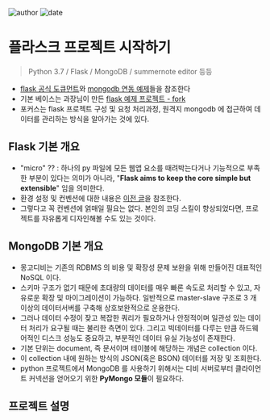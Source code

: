 ﻿![author](https://img.shields.io/badge/author-daesungRa-lightgray.svg?style=flat-square)
![date](https://img.shields.io/badge/date-190507-lightgray.svg?style=flat-square)

# 플라스크 프로젝트 시작하기

> Python 3.7 / Flask / MongoDB / summernote editor 등등

- [flask 공식 도큐먼트](http://flask.pocoo.org/docs/1.0/)와 [mongodb 연동 예제](https://api.mongodb.com/python/current/)들을 참조한다
- 기본 베이스는 과장님이 만든 [flask 예제 프로젝트 - fork](https://github.com/daesungRa/flask)
- 포커스는 flask 프로젝트 구성 및 요청 처리과정, 원격지 mongodb 에 접근하여 데이터를 관리하는 방식을 알아가는 것에 있다.

## Flask 기본 개요

- "micro" ?? : 하나의 py 파일에 모든 웹앱 요소를 때려박는다거나 기능적으로 부족한 부분이 있다는 의미가 아니라, "**Flask aims to keep the core simple but extensible**" 임을 의미한다.
- 환경 설정 및 컨벤션에 대한 내용은 [이전 글](https://github.com/daesungRa/MyStudy/blob/master/Python/flaskconfig.md)을 참조한다.
- 그렇다고 꼭 컨벤션에 얽매일 필요는 없다. 본인의 코딩 스킬이 향상되었다면, 프로젝트를 자유롭게 디자인해볼 수도 있는 것이다.

## MongoDB 기본 개요

- 몽고디비는 기존의 RDBMS 의 비용 및 확장성 문제 보완을 위해 만들어진 대표적인 NoSQL 이다.
- 스키마 구조가 없기 때문에 초대량의 데이터를 매우 빠론 속도로 처리할 수 있고, 자유로운 확장 및 마이그레이션이 가능하다. 일반적으로 master-slave 구조로 3 개 이상의 데이터서버를 구축해 상호보완적으로 운용한다.
- 그러나 데이터 수정이 잦고 복잡한 쿼리가 필요하거나 안정적이며 일관성 있는 데이터 처리가 요구될 때는 불리한 측면이 있다. 그리고 빅데이터를 다루는 만큼 하드웨어적인 디스크 성능도 중요하고, 부분적인 데이터 유실 가능성이 존재한다.
- 기본 단위는 document, 즉 문서이며 테이블에 해당하는 개념은 collection 이다.
- 이 collection 내에 원하는 방식의 JSON(혹은 BSON) 데이터를 저장 및 조회한다.
- python 프로젝트에서 MongoDB 를 사용하기 위해서는 디비 서버로부터 클라이언트 커넥션을 얻어오기 위한 **PyMongo 모듈**이 필요하다.

## 프로젝트 설명



